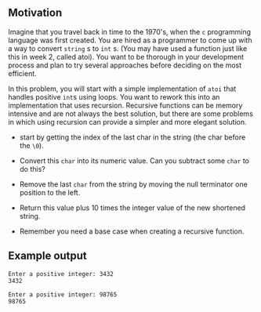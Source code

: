 ## Motivation

Imagine that you travel back in time to the 1970's, when the `c` programming language was first created. You are hired as a programmer to come up with a way to convert `string` s to `int` s. (You may have used a function just like this in week 2, called atoi). You want to be thorough in your development process and plan to try several approaches before deciding on the most efficient.

In this problem, you will start with a simple implementation of `atoi` that handles positive `int`s using loops. You want to rework this into an implementation that uses recursion. Recursive functions can be memory intensive and are not always the best solution, but there are some problems in which using recursion can provide a simpler and more elegant solution.

- start by getting the index of the last char in the string (the char before the `\0`).

- Convert this `char` into its numeric value. Can you subtract some `char` to do this?

- Remove the last `char` from the string by moving the null terminator one position to the left.

- Return this value plus 10 times the integer value of the new shortened string.

- Remember you need a base case when creating a recursive function.

## Example output

```
Enter a positive integer: 3432
3432
```

```
Enter a positive integer: 98765
98765
```
